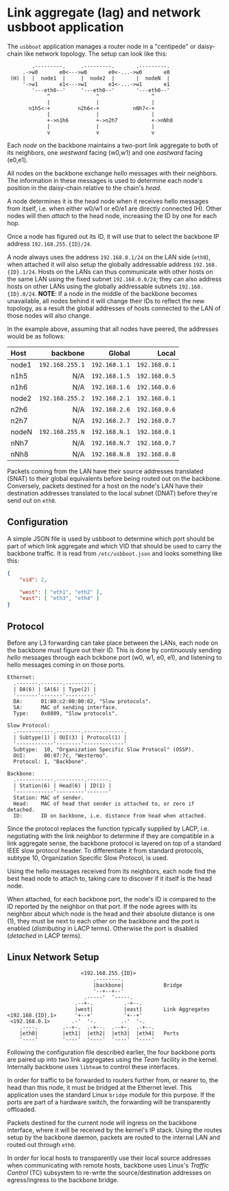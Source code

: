 Link aggregate (lag) and network usbboot application
=====================================================

The `usbboot` application manages a router node in a "centipede" or
daisy-chain like network topology.  The setup can look like this:

```
        .---------.     .---------.       .---------.
     .->w0       e0<--->w0       e0<-...->w0       e0
 (H) |  |  node1  |     |  node2  |       |  nodeN  |
     '->w1       e1<--->w1       e1<-...->w1       e1
        '---eth0--'     '---eth0--'       '---eth0--'
             ^               ^                 ^
             |               |                 |
       n1h5<-+         n2h6<-+           nNh7<-+
             |               |                 |
             +->n1h6         +->n2h7           +->nNh8
             |               |                 |
             v               v                 v
```

Each _node_ on the backbone maintains a two-port link aggregate to
both of its neighbors, one _westward_ facing (w0,w1) and one
_eastward_ facing (e0,e1).

All nodes on the backbone exchange _hello_ messages with their
neighbors.  The information in these messages is used to determine
each node's position in the daisy-chain relative to the chain's
_head_.

A node determines it is the head node when it receives hello messages
from itself, i.e. when either w0/w1 or e0/e1 are directly connected
(H). Other nodes will then _attach_ to the head node, increasing the
ID by one for each hop.

Once a node has figured out its ID, it will use that to select the
backbone IP address `192.168.255.{ID}/24`.

A node always uses the address `192.168.0.1/24` on the LAN side
(`eth0`), when attached it will also setup the globally addressable
address `192.168.{ID}.1/24`. Hosts on the LANs can thus communicate
with other hosts on the same LAN using the fixed subnet
`192.168.0.0/24`; they can also address hosts on other LANs using the
globally addressable subnets `192.168.{ID}.0/24`. __NOTE__: If a node
in the middle of the backbone becomes unavailable, all nodes behind it
will change their IDs to reflect the new topology, as a result the
global addresses of hosts connected to the LAN of those nodes will
also change.

In the example above, assuming that all nodes have peered, the
addresses would be as follows:

| Host  |        backbone |        Global |         Local |
|:------|----------------:|--------------:|--------------:|
| node1 | `192.168.255.1` | `192.168.1.1` | `192.168.0.1` |
| n1h5  |             N/A | `192.168.1.5` | `192.168.0.5` |
| n1h6  |             N/A | `192.168.1.6` | `192.168.0.6` |
| node2 | `192.168.255.2` | `192.168.2.1` | `192.168.0.1` |
| n2h6  |             N/A | `192.168.2.6` | `192.168.0.6` |
| n2h7  |             N/A | `192.168.2.7` | `192.168.0.7` |
| nodeN | `192.168.255.N` | `192.168.N.1` | `192.168.0.1` |
| nNh7  |             N/A | `192.168.N.7` | `192.168.0.7` |
| nNh8  |             N/A | `192.168.N.8` | `192.168.0.8` |

Packets coming from the LAN have their source addresses translated
(SNAT) to their global equivalents before being routed out on the
backbone. Conversely, packets destined for a host on the node's LAN
have their destination addresses translated to the local subnet (DNAT)
before they're send out on `eth0`.


Configuration
-------------

A simple JSON file is used by usbboot to determine which port should
be part of which link aggregate and which VID that should be used to
carry the backbone traffic. It is read from `/etc/usbboot.json` and
looks something like this:

```json
{
    "vid": 2,

    "west": [ "eth1", "eth2" ],
    "east": [ "eth3", "eth4" ]
}
```


Protocol
--------

Before any L3 forwarding can take place between the LANs, each node on
the backbone must figure out their ID. This is done by continuously
sending _hello_ messages through each bckbone port (w0, w1, e0, e1),
and listening to hello messages coming in on those ports.

```
Ethernet:
  .-------.-------.---------.
  | DA(6) | SA(6) | Type(2) |
  '-------'-------'---------'
  DA:      01:80:c2:00:00:02, "Slow protocols".
  SA:      MAC of sending interface.
  Type:    0x8809, "Slow protocols".

Slow Protocol:
  .------------.--------.-------------.
  | Subtype(1) | OUI(3) | Protocol(1) |
  '------------'--------'-------------'
  Subtype:  10, "Organization Specific Slow Protocol" (OSSP).
  OUI:      00:07:7c, "Westermo".
  Protocol: 1, "Backbone".

Backbone:
  .------------.---------.-------.
  | Station(6) | Head(6) | ID(1) |
  '------------'---------'-------'
  Station: MAC of sender.
  Head:    MAC of head that sender is attached to, or zero if detached.
  ID:      ID on backbone, i.e. distance from head when attached.

```

Since the protocol replaces the function typically supplied by LACP,
i.e. negotiating with the link neighbor to determine if they are
compatible in a link aggregate sense, the backbone protocol is layered
on top of a standard IEEE slow protocol header. To differentiate it
from standard protocols, subtype 10, Organization Specific Slow
Protocol, is used.

Using the hello messages received from its neighbors, each node find
the best head node to attach to, taking care to discover if it itself
is the head node.

When attached, for each backbone port, the node's ID is compared to
the ID reported by the neighbor on that port. If the node agrees with
its neighbor about which node is the head and their absolute distance
is one (1), they must be next to each other on the backbone and the
port is enabled (_distributing_ in LACP terms). Otherwise the port is
disabled (_detached_ in LACP terms).


Linux Network Setup
-------------------

```
                        <192.168.255.{ID}>
                            .--------.
                            |backbone|             Bridge
                            '--+--+--'
                         .-----'  '-----.
                      .--+-.          .-+--.
                      |west|          |east|       Link Aggregates
<192.168.{ID}.1>      '+--+'          '+--+'
 <192.168.0.1>       .-'  '-.        .-'  '-.
    .----.        .--+-.  .-+--.  .--+-.  .-+--.
    |eth0|        |eth1|  |eth2|  |eth3|  |eth4|   Ports
    '----'        '----'  '----'  '----'  '----'
```

Following the configuration file described earlier, the four backbone
ports are paired up into two link aggregates using the _Team_ facility
in the kernel. Internally backbone uses `libteam` to control these
interfaces.

In order for traffic to be forwarded to routers further from, or
nearer to, the head than this node, it must be bridged at the Ethernet
level. This application uses the standard Linux `bridge` module for
this purpose. If the ports are part of a hardware switch, the
forwarding will be transparently offloaded.

Packets destined for the current node will ingress on the backbone
interface, where it will be received by the kernel's IP stack. Using
the routes setup by the backbone daemon, packets are routed to the
internal LAN and routed out through `eth0`.

In order for local hosts to transparently use their local source
addresses when communicating with remote hosts, backbone uses Linux's
_Traffic Control_ (TC) subsystem to re-write the source/destination
addresses on egress/ingress to the backbone bridge.
